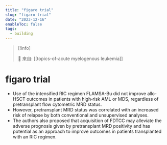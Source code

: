 ```yaml
---
title: "figaro trial"
slug: "figaro-trial"
date: "2023-12-16"
enableToc: false
tags:
  - building
---
```


> [!info]
>
> 🌱 來自: [[topics-of-acute myelogenous leukemia]]

# figaro trial

- Use of the intensified RIC regimen FLAMSA-Bu did not improve allo-HSCT outcomes in patients with high‑risk AML or MDS, regardless of pretransplant flow cytometric MRD status.
- However, pretransplant MRD status was correlated with an increased risk of relapse by both conventional and unsupervised analyses.
- The authors also proposed that acquisition of FDTCC may alleviate the adverse prognosis given by pretransplant MRD positivity and has potential as an approach to improve outcomes in patients transplanted with an RIC regimen.
